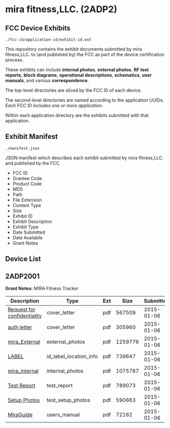 # mira fitness,LLC. (2ADP2)
## FCC Device Exhibits

```
./fcc-id/application-id/exhibit-id.ext
```

This repository contains the exhibit documents submitted by mira fitness,LLC. to (and published by) the FCC as part of the device certification process.

These exhibits can include **internal photos**, **external photos**, **RF test reports**, **block diagrams**, **operational descriptions**, **schematics**, **user manuals**, and various **correspondence**.

The top-level directories are sliced by the FCC ID of each device.

The second-level directories are named according to the application UUIDs. *Each FCC ID includes one or more application.*

Within each application directory are the exhibits submitted with that application. 

## Exhibit Manifest

```
./manifest.json
```

JSON manifest which describes each exhibit submitted by mira fitness,LLC. and published by the FCC.

- FCC ID
- Grantee Code
- Product Code
- MD5
- Path
- File Extension
- Content Type
- Size
- Exhibit ID
- Exhibit Description
- Exhibit Type
- Date Submitted
- Date Available
- Grant Notes

## Device List
## 2ADP2001
**Grant Notes:** MIRA Fitness Tracker

| Description | Type | Ext | Size | Submitted | Available |
| ----------- | ---- | --- | ---- | --------- | --------- |
| [Request for confidentiality](2ADP2001/11d348f19b9f4be3db29af7ad899dafc/2492539.pdf) | cover_letter | pdf | 567509 | 2015-01-06 | 2015-01-06 |
| [auth  letter](2ADP2001/11d348f19b9f4be3db29af7ad899dafc/2492540.pdf) | cover_letter | pdf | 305960 | 2015-01-06 | 2015-01-06 |
| [mira_External](2ADP2001/11d348f19b9f4be3db29af7ad899dafc/2492536.pdf) | external_photos | pdf | 1259776 | 2015-01-06 | 2015-01-06 |
| [LABEL](2ADP2001/11d348f19b9f4be3db29af7ad899dafc/2492535.pdf) | id_label_location_info | pdf | 739647 | 2015-01-06 | 2015-01-06 |
| [mira_internal](2ADP2001/11d348f19b9f4be3db29af7ad899dafc/2492537.pdf) | internal_photos | pdf | 1075787 | 2015-01-06 | 2015-01-06 |
| [Test Report](2ADP2001/11d348f19b9f4be3db29af7ad899dafc/2492541.pdf) | test_report | pdf | 789073 | 2015-01-06 | 2015-01-06 |
| [Setup Photos](2ADP2001/11d348f19b9f4be3db29af7ad899dafc/2492542.pdf) | test_setup_photos | pdf | 590663 | 2015-01-06 | 2015-01-06 |
| [MiraGuide](2ADP2001/11d348f19b9f4be3db29af7ad899dafc/2492538.pdf) | users_manual | pdf | 72162 | 2015-01-06 | 2015-01-06 |
